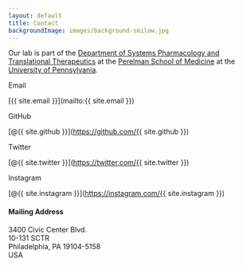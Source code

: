 ```yaml
---
layout: default
title: Contact
backgroundImage: images/background-smilow.jpg
---
```


Our lab is part of the [Department of Systems Pharmacology and Translational Therapeutics](https://www.med.upenn.edu/syspharmatt/) at the [Perelman School of Medicine](https://www.med.upenn.edu/) at the [University of Pennsylvania](https://www.upenn.edu/).

<i class="far fa-envelope icon"></i> Email

[{{ site.email }}](mailto:{{ site.email }})

<i class="fab fa-github icon"></i> GitHub

[@{{ site.github }}](https://github.com/{{ site.github }})

<i class="fab fa-twitter icon"></i> Twitter

[@{{ site.twitter }}](https://twitter.com/{{ site.twitter }})

<i class="fab fa-instagram icon"></i> Instagram

[@{{ site.instagram }}](https://instagram.com/{{ site.instagram }})

#### <i class="far fa-address-book icon"></i> Mailing Address

3400 Civic Center Blvd.  
10-131 SCTR  
Philadelphia, PA 19104-5158  
USA
